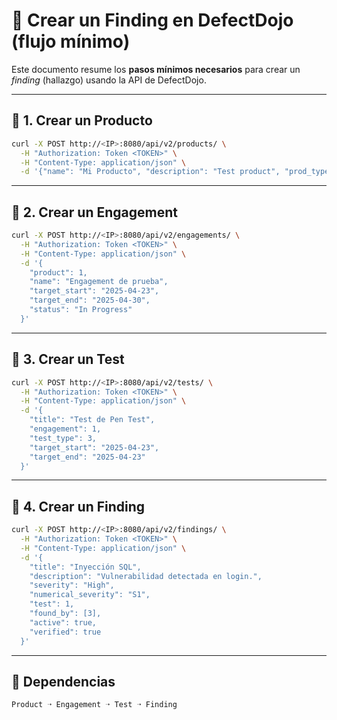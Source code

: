 # 🐛 Crear un Finding en DefectDojo (flujo mínimo)

Este documento resume los **pasos mínimos necesarios** para crear un *finding* (hallazgo) usando la API de DefectDojo.

---

## 🧱 1. Crear un Producto

```bash
curl -X POST http://<IP>:8080/api/v2/products/ \
  -H "Authorization: Token <TOKEN>" \
  -H "Content-Type: application/json" \
  -d '{"name": "Mi Producto", "description": "Test product", "prod_type": 1}'
```

---

## 🔁 2. Crear un Engagement

```bash
curl -X POST http://<IP>:8080/api/v2/engagements/ \
  -H "Authorization: Token <TOKEN>" \
  -H "Content-Type: application/json" \
  -d '{
    "product": 1,
    "name": "Engagement de prueba",
    "target_start": "2025-04-23",
    "target_end": "2025-04-30",
    "status": "In Progress"
  }'
```

---

## 🧪 3. Crear un Test

```bash
curl -X POST http://<IP>:8080/api/v2/tests/ \
  -H "Authorization: Token <TOKEN>" \
  -H "Content-Type: application/json" \
  -d '{
    "title": "Test de Pen Test",
    "engagement": 1,
    "test_type": 3,
    "target_start": "2025-04-23",
    "target_end": "2025-04-23"
  }'
```

---

## 🐛 4. Crear un Finding

```bash
curl -X POST http://<IP>:8080/api/v2/findings/ \
  -H "Authorization: Token <TOKEN>" \
  -H "Content-Type: application/json" \
  -d '{
    "title": "Inyección SQL",
    "description": "Vulnerabilidad detectada en login.",
    "severity": "High",
    "numerical_severity": "S1",
    "test": 1,
    "found_by": [3],
    "active": true,
    "verified": true
  }'
```

---

## 📌 Dependencias

```plaintext
Product ➝ Engagement ➝ Test ➝ Finding
```
